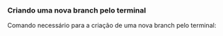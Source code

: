 ### Criando uma nova branch pelo terminal

Comando necessário para a criação de uma nova branch pelo terminal:


